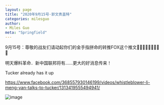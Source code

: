 ```yaml
---
layout: page
title: "2020年9月15号·郭文贵盖特"
categories: milesguo
author:
- Miles Guo
meta: "Springfield"
---
```


9月15号：尊敬的战友们请动起你们的金手指拼命的转推FOX这个推文🙏🙏🙏🙏🙏🙏🙏🙏🙏

明天爆料革命．新中国联邦将有……更大的好消息传来！

Tucker already has it up

https://www.facebook.com/368557930146199/videos/whistleblower-li-meng-yan-talks-to-tucker/1313419555494941/ 

![image](../../../../image/milesguo/2020_09_16_Miles_Guo_Getter.png)

